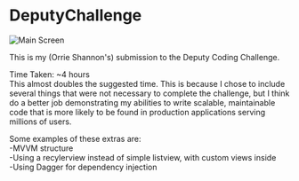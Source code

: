 # DeputyChallenge

![Main Screen](https://imgur.com/3Mw25WU)

This is my (Orrie Shannon's) submission to the Deputy Coding Challenge.

Time Taken: ~4 hours  
This almost doubles the suggested time. This is because I chose to include several things that were not necessary to complete the challenge, but I think do a better job demonstrating my abilities to write scalable, maintainable code that is more likely to be found in production applications serving millions of users. 
  
Some examples of these extras are:  
-MVVM structure  
-Using a recylerview instead of simple listview, with custom views inside  
-Using Dagger for dependency injection  


